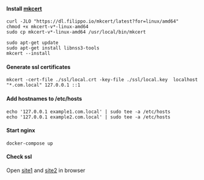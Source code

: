 #### Install [mkcert](https://github.com/FiloSottile/mkcert#installation "mkcert")
    curl -JLO "https://dl.filippo.io/mkcert/latest?for=linux/amd64"
    chmod +x mkcert-v*-linux-amd64
    sudo cp mkcert-v*-linux-amd64 /usr/local/bin/mkcert
	
    sudo apt-get update
    sudo apt-get install libnss3-tools
    mkcert --install

#### Generate ssl certificates
    mkcert -cert-file ./ssl/local.crt -key-file ./ssl/local.key  localhost "*.com.local" 127.0.0.1 ::1

#### Add hostnames to /etc/hosts
    echo '127.0.0.1 example1.com.local' | sudo tee -a /etc/hosts
    echo '127.0.0.1 example2.com.local' | sudo tee -a /etc/hosts

#### Start nginx
    docker-compose up

#### Check ssl
Open [site1](https://example1.com.local "site1") and [site2](https://example2.com.local "site2") in browser
